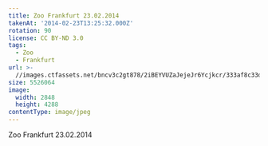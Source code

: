 ```yaml
---
title: Zoo Frankfurt 23.02.2014
takenAt: '2014-02-23T13:25:32.000Z'
rotation: 90
license: CC BY-ND 3.0
tags:
  - Zoo
  - Frankfurt
url: >-
  //images.ctfassets.net/bncv3c2gt878/2iBEYVUZaJejeJr6Ycjkcr/333af8c33d4fdf1e2410057fed2cd787/zoo-frankfurt-23022014_12729650083_o
size: 5526064
image:
  width: 2848
  height: 4288
contentType: image/jpeg
---
```


Zoo Frankfurt 23.02.2014